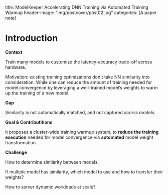 title: ModelKeeper Accelerating DNN Training via Automated Training Warmup
header-image: "img/postcover/post02.jpg"
categories: [A paper note]

# Introduction

**Context**

Train many models to customize the latency-accuracy trade-off across hardware.

Motivation: existing training optimizations don't take NN similarity into consideration. While one can reduce the amount of training needed for model convergence by leveraging a well-trained model’s weights to warm up the training of a new model.

**Gap**

Similarity is not automatically matched, and not captured acorss models.

**Goal & Contributitions**    

it proposes a cluster-wide training warmup system, to **reduce the training execution** needed for model convergence via **automated** model weight transformation.

**Challenge**

How to determine similarity between models.

If multiple model has similarity, which model to use and how to transfer their weights?

How to server dynamic workloads at scale?



